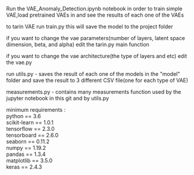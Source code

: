 Run the VAE_Anomaly_Detection.ipynb notebook in order to train simple VAE,load pretrained VAEs in and see the results of each one of the VAEs

to tarin VAE run train.py this will save the model to the project folder

if you want to change the vae parameters(number of layers, latent space dimension, beta, and alpha) edit the tarin.py main function 

if you want to change the vae architecture(the type of layers and etc) edit the vae.py

run utils.py - saves the result of each one of the models in the "model" folder and save the result to 3 different CSV file(one for each type of VAE)

measurements.py - contains many measurements function used by the jupyter notebook in this git and by utils.py


minimum requirements :  
python == 3.6  
scikit-learn ==  1.0.1  
tensorflow == 2.3.0  
tensorboard == 2.6.0  
seaborn ==  0.11.2  
numpy ==  1.19.2  
pandas ==  1.3.4  
matplotlib ==  3.5.0  
keras ==  2.4.3
